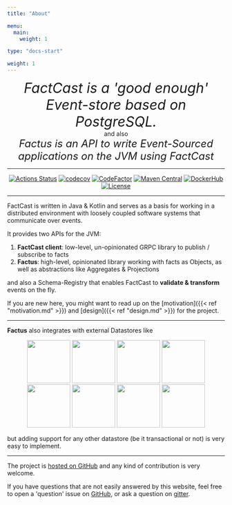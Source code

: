 ```yaml
---
title: "About"

menu:
  main:
    weight: 1

type: "docs-start"

weight: 1
---
```


<div style="text-align: center; font-size: xx-large;"><i>FactCast is a 'good
enough' Event-store based on PostgreSQL.</i></div>
<div style="text-align: center;">and also</div>
<div style="text-align: center; font-size: x-large;"><i>Factus is an API to write Event-Sourced applications on the JVM using FactCast</i></div>

---

<center>

[![Actions Status](https://github.com/factcast/factcast/actions/workflows/maven.yaml/badge.svg?branch=main)](https://github.com/factcast/factcast/actions)
[![codecov](https://codecov.io/gh/factcast/factcast/graph/badge.svg?token=0eHdAKj2ZY)](https://codecov.io/gh/factcast/factcast)
[![CodeFactor](https://www.codefactor.io/repository/github/factcast/factcast/badge)](https://www.codefactor.io/repository/github/factcast/factcast)
[![Maven
Central](https://img.shields.io/maven-central/v/org.factcast/factcast/0.9.svg)](http://search.maven.org/#search%7Cgav%7C1%7Cg%3A%22org.factcast)
[![DockerHub](https://img.shields.io/docker/v/factcast/factcast?label=dockerhub)](https://hub.docker.com/repository/docker/factcast/factcast/tags)
[![License](https://img.shields.io/github/license/factcast/factcast)](https://www.apache.org/licenses/LICENSE-2.0)

</center>

---

FactCast is written in Java & Kotlin and serves as a basis for working in a distributed environment with loosely coupled
software systems that communicate over events.

It provides two APIs for the JVM:

1. **FactCast client**: low-level, un-opinionated GRPC library to publish / subscribe to facts
2. **Factus**: high-level, opinionated library working with facts as Objects, as well as abstractions like Aggregates &
   Projections

and also a Schema-Registry that enables FactCast to <b>validate & transform</b> events on the fly.

If you are new here, you might want to read up on the [motivation]({{< ref "motivation.md" >}}) and [design]({{< ref "design.md" >}}) for the project.

<hr />

**Factus** also integrates with external Datastores like

<center>
<img src="/logos/postgres-logo.svg" width="100px" height="100px"/>
<img src="/logos/maria-logo.png" width="100px" height="100px"/>
<img src="/logos/mysql-logo.svg" width="100px" height="100px"/>
<img src="/logos/rds-logo.png" width="100px" height="100px"/> 
<img src="/logos/jdbc-logo.png" width="100px" height="100px"/>
<img src="/logos/redis-logo.png" width="100px" height="100px"/>
<img src="/logos/valkey-logo.png" width="100px" height="100px"/> 
<img src="/logos/dynamo-logo.svg" width="100px" height="100px"/> 
</center>

but adding support for any other datastore (be it transactional or not) is very easy to implement.

<hr />

The project is [hosted on GitHub](https://github.com/factcast/factcast) and any kind of contribution is very welcome.

If you have questions that are not easily answered by this website, feel free to open a 'question' issue on [GitHub](https://github.com/factcast/factcast/issues?q=is%3Aissue+label%3Aquestion), or ask a question on [gitter](https://gitter.im/factcast/community).
